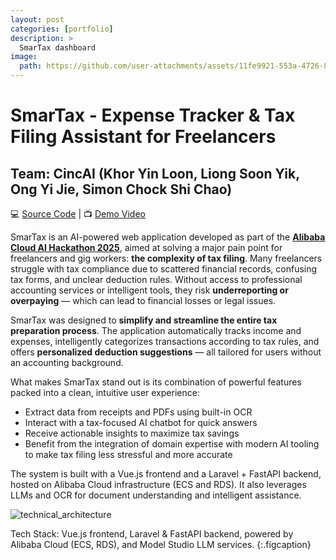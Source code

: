 ```yaml
---
layout: post
categories: [portfolio]
description: > 
  SmarTax dashboard
image: 
  path: https://github.com/user-attachments/assets/11fe9921-553a-4726-8133-d1f8c5a1c903
---
```


# SmarTax - Expense Tracker & Tax Filing Assistant for Freelancers
## Team: CincAI (Khor Yin Loon, Liong Soon Yik, Ong Yi Jie, Simon Chock Shi Chao)
💻 [Source Code](https://github.com/yinloonkhor/CincAI-Alibaba-Hackathon-2025/tree/main) | 📺 [Demo Video](https://www.youtube.com/watch?v=MVwWTnPA8f8&ab_channel=SoonYikLiong)

SmarTax is an AI-powered web application developed as part of the **[Alibaba Cloud AI Hackathon 2025](https://www.alibabacloud.com/en/developer/malaysia-ai-hackathon?_p_lc=1)**, aimed at solving a major pain point for freelancers and gig workers: **the complexity of tax filing**. Many freelancers struggle with tax compliance due to scattered financial records, confusing tax forms, and unclear deduction rules. Without access to professional accounting services or intelligent tools, they risk **underreporting or overpaying** — which can lead to financial losses or legal issues.

SmarTax was designed to **simplify and streamline the entire tax preparation process**. The application automatically tracks income and expenses, intelligently categorizes transactions according to tax rules, and offers **personalized deduction suggestions** — all tailored for users without an accounting background.

What makes SmarTax stand out is its combination of powerful features packed into a clean, intuitive user experience:
- Extract data from receipts and PDFs using built-in OCR
- Interact with a tax-focused AI chatbot for quick answers
- Receive actionable insights to maximize tax savings
- Benefit from the integration of domain expertise with modern AI tooling to make tax filing less stressful and more accurate

The system is built with a Vue.js frontend and a Laravel + FastAPI backend, hosted on Alibaba Cloud infrastructure (ECS and RDS). It also leverages LLMs and OCR for document understanding and intelligent assistance.

![technical_architecture](https://github.com/user-attachments/assets/33b1655a-7df2-409f-8f9b-7f18c5fd97b8)

Tech Stack: Vue.js frontend, Laravel & FastAPI backend, powered by Alibaba Cloud (ECS, RDS), and Model Studio LLM services.
{:.figcaption}

